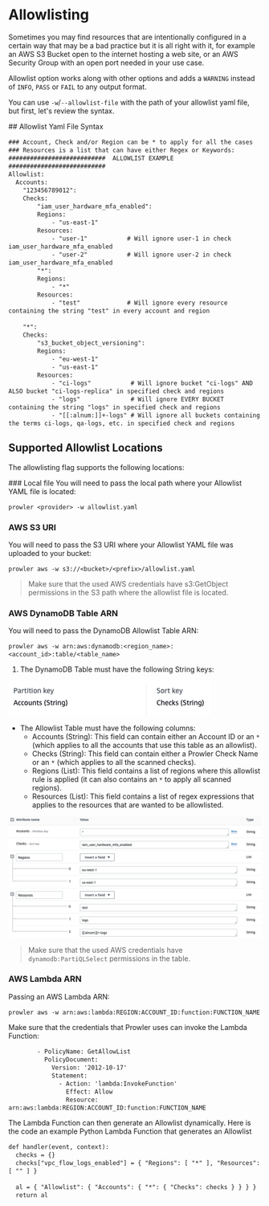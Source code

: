 # Allowlisting
Sometimes you may find resources that are intentionally configured in a certain way that may be a bad practice but it is all right with it, for example an AWS S3 Bucket open to the internet hosting a web site, or an AWS Security Group with an open port needed in your use case.

Allowlist option works along with other options and adds a `WARNING` instead of `INFO`, `PASS` or `FAIL` to any output format.

You can use `-w`/`--allowlist-file` with the path of your allowlist yaml file, but first, let's review the syntax.

## Allowlist Yaml File Syntax

    ### Account, Check and/or Region can be * to apply for all the cases
    ### Resources is a list that can have either Regex or Keywords:
    ###########################  ALLOWLIST EXAMPLE  ###########################
    Allowlist:
      Accounts:
        "123456789012":
        Checks:
            "iam_user_hardware_mfa_enabled":
            Regions:
                - "us-east-1"
            Resources:
                - "user-1"           # Will ignore user-1 in check iam_user_hardware_mfa_enabled
                - "user-2"           # Will ignore user-2 in check iam_user_hardware_mfa_enabled
            "*":
            Regions:
                - "*"
            Resources:
                - "test"             # Will ignore every resource containing the string "test" in every account and region

        "*":
        Checks:
            "s3_bucket_object_versioning":
            Regions:
                - "eu-west-1"
                - "us-east-1"
            Resources:
                - "ci-logs"           # Will ignore bucket "ci-logs" AND ALSO bucket "ci-logs-replica" in specified check and regions
                - "logs"              # Will ignore EVERY BUCKET containing the string "logs" in specified check and regions
                - "[[:alnum:]]+-logs" # Will ignore all buckets containing the terms ci-logs, qa-logs, etc. in specified check and regions


## Supported Allowlist Locations

The allowlisting flag supports the following locations:

### Local file
You will need to pass the local path where your Allowlist YAML file is located:
```
prowler <provider> -w allowlist.yaml
```
### AWS S3 URI
You will need to pass the S3 URI where your Allowlist YAML file was uploaded to your bucket:
```
prowler aws -w s3://<bucket>/<prefix>/allowlist.yaml
```
> Make sure that the used AWS credentials have s3:GetObject permissions in the S3 path where the allowlist file is located.

### AWS DynamoDB Table ARN

You will need to pass the DynamoDB Allowlist Table ARN:

```
prowler aws -w arn:aws:dynamodb:<region_name>:<account_id>:table/<table_name>
```

1. The DynamoDB Table must have the following String keys:
<img src="../img/allowlist-keys.png"/>

- The Allowlist Table must have the following columns:
    - Accounts (String): This field can contain either an Account ID or an `*` (which applies to all the accounts that use this table as an allowlist).
    - Checks (String): This field can contain either a Prowler Check Name or an `*` (which applies to all the scanned checks).
    - Regions (List): This field contains a list of regions where this allowlist rule is applied (it can also contains an `*` to apply all scanned regions).
    - Resources (List): This field contains a list of regex expressions that applies to the resources that are wanted to be allowlisted.

<img src="../img/allowlist-row.png"/>

> Make sure that the used AWS credentials have `dynamodb:PartiQLSelect` permissions in the table.

### AWS Lambda ARN

Passing an AWS Lambda ARN:

```
prowler aws -w arn:aws:lambda:REGION:ACCOUNT_ID:function:FUNCTION_NAME
```

Make sure that the credentials that Prowler uses can invoke the Lambda Function:

```
        - PolicyName: GetAllowList
          PolicyDocument:
            Version: '2012-10-17'
            Statement:
              - Action: 'lambda:InvokeFunction'
                Effect: Allow
                Resource: arn:aws:lambda:REGION:ACCOUNT_ID:function:FUNCTION_NAME
```

The Lambda Function can then generate an Allowlist dynamically. Here is the code an example Python Lambda Function that 
generates an Allowlist

```
def handler(event, context):
  checks = {}
  checks["vpc_flow_logs_enabled"] = { "Regions": [ "*" ], "Resources": [ "" ] }

  al = { "Allowlist": { "Accounts": { "*": { "Checks": checks } } } }
  return al
```

